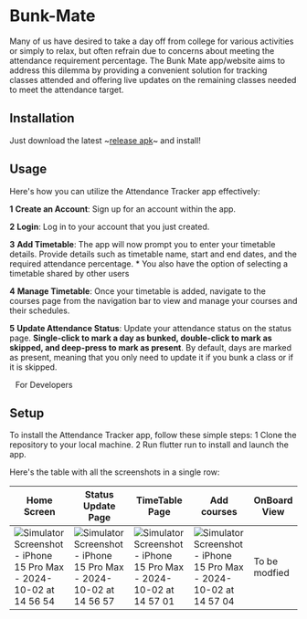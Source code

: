 # Bunk-Mate

Many of us have desired to take a day off from college for various activities or simply to relax, but often refrain due to concerns about meeting the attendance requirement percentage. The Bunk Mate app/website aims to address this dilemma by providing a convenient solution for tracking classes attended and offering live updates on the remaining classes needed to meet the attendance target.
## Installation

Just download the latest ~[release apk](https://github.com/Bunk-Mate/Mobile-App/releases/latest/download/app-release.apk)~ and install!
## Usage

Here's how you can utilize the Attendance Tracker app effectively:

**1** **Create an Account**: Sign up for an account within the app.

**2** **Login**: Log in to your account that you just created.

**3** **Add Timetable**: The app will now prompt you to enter your timetable details. Provide details such as timetable name, start and end dates, and the required attendance percentage.
	* You also have the option of selecting a timetable shared by other users
 
**4** **Manage Timetable**: Once your timetable is added, navigate to the courses page from the navigation bar to view and manage your courses and their schedules.

**5** **Update Attendance Status**: Update your attendance status on the status page. **Single-click to mark a day as bunked, double-click to mark as skipped, and deep-press to mark as present**. By default, days are marked as present, meaning that you only need to update it if you bunk a class or if it is skipped.


⠀For Developers

## Setup

To install the Attendance Tracker app, follow these simple steps:
1 Clone the repository to your local machine.
2 Run flutter run to install and launch the app.

Here's the table with all the screenshots in a single row:





| Home Screen | Status Update Page | TimeTable Page | Add courses | OnBoard View |
|--------------|----------------|------------------------|-------------|---------------------|
| ![Simulator Screenshot - iPhone 15 Pro Max - 2024-10-02 at 14 56 54](https://github.com/user-attachments/assets/2b14e24e-fb93-4fe4-bffe-3d03aadd1a1d)| ![Simulator Screenshot - iPhone 15 Pro Max - 2024-10-02 at 14 56 57](https://github.com/user-attachments/assets/2ab45e8e-4671-4c1f-a2f1-e926969bb143) | ![Simulator Screenshot - iPhone 15 Pro Max - 2024-10-02 at 14 57 01](https://github.com/user-attachments/assets/79a53a0b-ace4-4f65-8159-f7fc1be29acb) |![Simulator Screenshot - iPhone 15 Pro Max - 2024-10-02 at 14 57 04](https://github.com/user-attachments/assets/5c8e4cd8-4675-4c31-a060-14518f9b5be5) | To be modfied |
